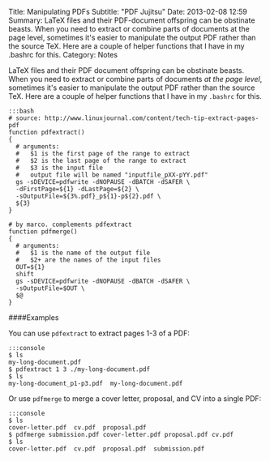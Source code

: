 Title: Manipulating PDFs
Subtitle: "PDF Jujitsu"
Date: 2013-02-08 12:59
Summary: LaTeX files and their PDF-document offspring can be obstinate beasts.  When you need to extract or combine parts of documents at the page level, sometimes it's easier to manipulate the output PDF rather than the source TeX.  Here are a couple of helper functions that I have in my .bashrc for this.
Category: Notes


LaTeX files and their PDF document offspring can be obstinate beasts.  When
you need to extract or combine parts of documents *at the page level*,
sometimes it's easier to manipulate the output PDF rather than the source
TeX.  Here are a couple of helper functions that I have in my `.bashrc` for
this.

    :::bash
    # source: http://www.linuxjournal.com/content/tech-tip-extract-pages-pdf
    function pdfextract()
    {
      # arguments:
      #   $1 is the first page of the range to extract
      #   $2 is the last page of the range to extract
      #   $3 is the input file
      #   output file will be named "inputfile_pXX-pYY.pdf"
      gs -sDEVICE=pdfwrite -dNOPAUSE -dBATCH -dSAFER \
      -dFirstPage=${1} -dLastPage=${2} \
      -sOutputFile=${3%.pdf}_p${1}-p${2}.pdf \
      ${3}
    }

    # by marco. complements pdfextract
    function pdfmerge()
    {
      # arguments:
      #   $1 is the name of the output file
      #   $2+ are the names of the input files
      OUT=${1}
      shift
      gs -sDEVICE=pdfwrite -dNOPAUSE -dBATCH -dSAFER \
      -sOutputFile=$OUT \
      $@  
    }

####Examples

You can use `pdfextract` to extract pages 1-3 of a PDF:

    :::console
    $ ls
    my-long-document.pdf
    $ pdfextract 1 3 ./my-long-document.pdf
    $ ls
    my-long-document_p1-p3.pdf  my-long-document.pdf
 
Or use `pdfmerge` to merge a cover letter, proposal, and CV into a single PDF:
 
    :::console
    $ ls
    cover-letter.pdf  cv.pdf  proposal.pdf
    $ pdfmerge submission.pdf cover-letter.pdf proposal.pdf cv.pdf
    $ ls
    cover-letter.pdf  cv.pdf  proposal.pdf  submission.pdf
